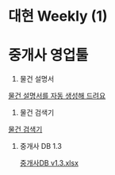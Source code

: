 # 대현 Weekly (1)

# 중개사 영업툴

1. 물건 설명서

[물건 설명서를 자동 생성해 드려요](https://forms.gle/6PNwcGWXdoNuCdC38)

1. 물건 검색기

[물건 검색기](https://forms.gle/3v6k51RpvDh18zJMA)

1. 중개사 DB 1.3 
    
    [중개사DB v1.3.xlsx](%25EC%25A4%2591%25EA%25B0%259C%25EC%2582%25ACDB_v1.3.xlsx)